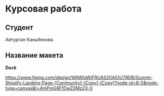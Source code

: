 # Курсовая работа

## Студент

Айтурган Каныбекова

## Название макета

**Dock**

https://www.figma.com/design/WAWloWjFRUAS20AIOU78DB/Gummi-Shopify-Landing-Page-(Community)-(Copy)-(Copy)?node-id=8-2&node-type=canvas&t=4mPmG8FfDwZ0Mz2X-0
